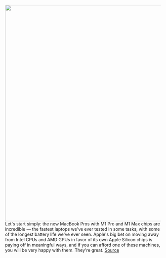 <img src='https://cdn0.vox-cdn.com/hermano/verge/product/image/9725/akrales_211028_4820_0659sq.jpg' width='700px' /><br/>
Let's start simply: the new MacBook Pros with M1 Pro and M1 Max chips are incredible — the fastest laptops we've ever tested in some tasks, with some of the longest battery life we've ever seen. Apple's big bet on moving away from Intel CPUs and AMD GPUs in favor of its own Apple Silicon chips is paying off in meaningful ways, and if you can afford one of these machines, you will be very happy with them. They're great.
<a href='https://www.theverge.com/22751921/apple-macbook-pro-14-16-inch-2021-m1-pro-max-review'> Source <a/>